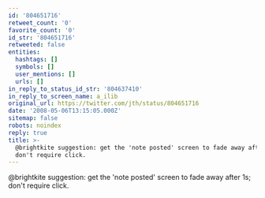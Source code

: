 ```yaml
---
id: '804651716'
retweet_count: '0'
favorite_count: '0'
id_str: '804651716'
retweeted: false
entities:
  hashtags: []
  symbols: []
  user_mentions: []
  urls: []
in_reply_to_status_id_str: '804637410'
in_reply_to_screen_name: a_ilib
original_url: https://twitter.com/jth/status/804651716
date: '2008-05-06T13:15:05.000Z'
sitemap: false
robots: noindex
reply: true
title: >-
  @brightkite suggestion: get the 'note posted' screen to fade away after 1s;
  don't require click.
---
```


@brightkite suggestion: get the 'note posted' screen to fade away after 1s; don't require click.
